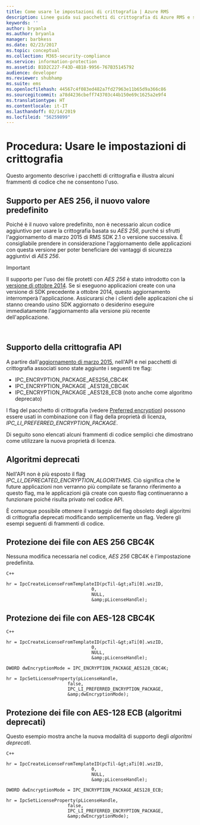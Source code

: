 ```yaml
---
title: Come usare le impostazioni di crittografia | Azure RMS
description: Linee guida sui pacchetti di crittografia di Azure RMS e sui relativi frammenti di codice.
keywords: ''
author: bryanla
ms.author: bryanla
manager: barbkess
ms.date: 02/23/2017
ms.topic: conceptual
ms.collection: M365-security-compliance
ms.service: information-protection
ms.assetid: B1D2C227-F43D-4B18-9956-767B35145792
audience: developer
ms.reviewer: shubhamp
ms.suite: ems
ms.openlocfilehash: 44567c4f083ed482a7fd27963e11b65d9a366c86
ms.sourcegitcommit: a78d4236cbeff743703c44b150e69c1625a2e9f4
ms.translationtype: HT
ms.contentlocale: it-IT
ms.lasthandoff: 02/14/2019
ms.locfileid: "56259899"
---
```

# <a name="how-to-work-with-encryption-settings"></a>Procedura: Usare le impostazioni di crittografia

Questo argomento descrive i pacchetti di crittografia e illustra alcuni frammenti di codice che ne consentono l'uso.

## <a name="support-for-aes-256-the-new-default"></a>Supporto per AES 256, il nuovo valore predefinito

Poiché è il nuovo valore predefinito, non è necessario alcun codice aggiuntivo per usare la crittografia basata su *AES 256*, purché si sfrutti l'aggiornamento di marzo 2015 di RMS SDK 2.1 o versione successiva. È consigliabile prendere in considerazione l'aggiornamento delle applicazioni con questa versione per poter beneficiare dei vantaggi di sicurezza aggiuntivi di *AES 256*.

> [!IMPORTANT]
> Il supporto per l'uso dei file protetti con *AES 256* è stato introdotto con la [versione di ottobre 2014](release-notes-rtm.md). Se si eseguono applicazioni create con una versione di SDK precedente a ottobre 2014, questo aggiornamento interromperà l'applicazione. Assicurarsi che i clienti delle applicazioni che si stanno creando usino SDK aggiornato o desiderino eseguire immediatamente l'aggiornamento alla versione più recente dell'applicazione.

 
## <a name="api-encryption-support"></a>Supporto della crittografia API

A partire dall'[aggiornamento di marzo 2015](release-notes-rtm.md), nell'API e nei pacchetti di crittografia associati sono state aggiunte i seguenti tre flag:

-   IPC\_ENCRYPTION\_PACKAGE\_AES256\_CBC4K
-   IPC\_ENCRYPTION\_PACKAGE \_AES128\_CBC4K
-   IPC\_ENCRYPTION\_PACKAGE \_AES128\_ECB (noto anche come algoritmo deprecato)

I flag del pacchetto di crittografia (vedere [Preferred encryption](https://msdn.microsoft.com/library/dn974065.aspx)) possono essere usati in combinazione con il flag della proprietà di licenza, *IPC\_LI\_PREFERRED\_ENCRYPTION\_PACKAGE*.

Di seguito sono elencati alcuni frammenti di codice semplici che dimostrano come utilizzare la nuova proprietà di licenza.

## <a name="deprecated-algorithms"></a>Algoritmi deprecati

Nell'API non è più esposto il flag *IPC\_LI\_DEPRECATED\_ENCRYPTION\_ALGORITHMS*. Ciò significa che le future applicazioni non verranno più compilate se faranno riferimento a questo flag, ma le applicazioni già create con questo flag continueranno a funzionare poiché risulta privato nel codice API.

È comunque possibile ottenere il vantaggio del flag obsoleto degli algoritmi di crittografia deprecati modificando semplicemente un flag. Vedere gli esempi seguenti di frammenti di codice.

## <a name="protect-files-with-aes-256-cbc4k"></a>Protezione dei file con AES 256 CBC4K

Nessuna modifica necessaria nel codice, *AES 256* CBC4K è l'impostazione predefinita.

    C++

    hr = IpcCreateLicenseFromTemplateID(pcTil-&gt;aTi[0].wszID,
                                    0,
                                    NULL,
                                    &amp;pLicenseHandle);


## <a name="protect-files-with-aes-128-cbc4k"></a>Protezione dei file con AES-128 CBC4K

    C++

    hr = IpcCreateLicenseFromTemplateID(pcTil-&gt;aTi[0].wszID,
                                    0,
                                    NULL,
                                    &amp;pLicenseHandle);

    DWORD dwEncryptionMode = IPC_ENCRYPTION_PACKAGE_AES128_CBC4K;

    hr = IpcSetLicenseProperty(pLicenseHandle,
                           false,
                           IPC_LI_PREFERRED_ENCRYPTION_PACKAGE,
                           &amp;dwEncryptionMode);


## <a name="protect-files-with-aes-128-ecb-deprecated-algorithms"></a>Protezione dei file con AES-128 ECB (algoritmi deprecati)

Questo esempio mostra anche la nuova modalità di supporto degli *algoritmi deprecati*.

    C++

    hr = IpcCreateLicenseFromTemplateID(pcTil-&gt;aTi[0].wszID,
                                    0,
                                    NULL,
                                    &amp;pLicenseHandle);

    DWORD dwEncryptionMode = IPC_ENCRYPTION_PACKAGE_AES128_ECB;

    hr = IpcSetLicenseProperty(pLicenseHandle,
                           false,
                           IPC_LI_PREFERRED_ENCRYPTION_PACKAGE,
                           &amp;dwEncryptionMode);

